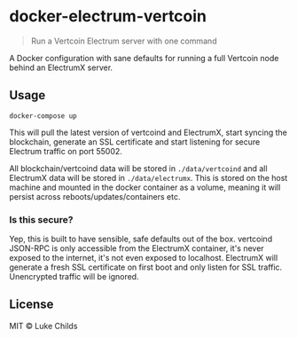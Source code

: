 
# docker-electrum-vertcoin

> Run a Vertcoin Electrum server with one command

A Docker configuration with sane defaults for running a full Vertcoin node behind an ElectrumX server.

## Usage

```
docker-compose up
```

This will pull the latest version of vertcoind and ElectrumX, start syncing the blockchain, generate an SSL certificate and start listening for secure Electrum traffic on port 55002.

All blockchain/vertcoind data will be stored in `./data/vertcoind` and all ElectrumX data will be stored in `./data/electrumx`. This is stored on the host machine and mounted in the docker container as a volume, meaning it will persist across reboots/updates/containers etc.

### Is this secure?

Yep, this is built to have sensible, safe defaults out of the box. vertcoind JSON-RPC is only accessible from the ElectrumX container, it's never exposed to the internet, it's not even exposed to localhost. ElectrumX will generate a fresh SSL certificate on first boot and only listen for SSL traffic. Unencrypted traffic will be ignored.

## License

MIT © Luke Childs
